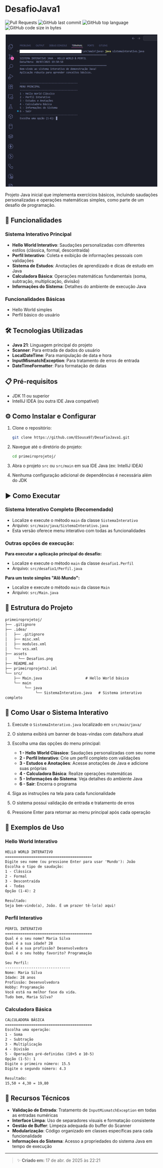 # DesafioJava1

![Pull Requests](https://img.shields.io/github/issues-pr/ESousa97/DesafioJava1?style=for-the-badge)
![GitHub last commit](https://img.shields.io/github/last-commit/ESousa97/DesafioJava1?style=for-the-badge)
![GitHub top language](https://img.shields.io/github/languages/top/ESousa97/DesafioJava1?style=for-the-badge)
![GitHub code size in bytes](https://img.shields.io/github/languages/code-size/ESousa97/DesafioJava1?style=for-the-badge)

<div align="center">

![Imagem do Projeto](/assets/Desafios.png)

</div>

Projeto Java inicial que implementa exercícios básicos, incluindo saudações personalizadas e operações matemáticas simples, como parte de um desafio de programação.

## 🚀 Funcionalidades

### Sistema Interativo Principal
- **Hello World Interativo**: Saudações personalizadas com diferentes estilos (clássica, formal, descontraída)
- **Perfil Interativo**: Coleta e exibição de informações pessoais com validações
- **Sistema de Estudos**: Anotações de aprendizado e dicas de estudo em Java
- **Calculadora Básica**: Operações matemáticas fundamentais (soma, subtração, multiplicação, divisão)
- **Informações do Sistema**: Detalhes do ambiente de execução Java

### Funcionalidades Básicas
- Hello World simples
- Perfil básico do usuário

## 🛠️ Tecnologias Utilizadas

- **Java 21**: Linguagem principal do projeto
- **Scanner**: Para entrada de dados do usuário
- **LocalDateTime**: Para manipulação de data e hora
- **InputMismatchException**: Para tratamento de erros de entrada
- **DateTimeFormatter**: Para formatação de datas

## 📋 Pré-requisitos

- JDK 11 ou superior
- IntelliJ IDEA (ou outra IDE Java compatível)

## ⚙️ Como Instalar e Configurar

1. Clone o repositório:
   ```bash
   git clone https://github.com/ESousa97/DesafioJava1.git
   ```

2. Navegue até o diretório do projeto:
   ```bash
   cd primeiroprojetoj/
   ```

3. Abra o projeto `src` ou `src/main` em sua IDE Java (ex: IntelliJ IDEA)

4. Nenhuma configuração adicional de dependências é necessária além do JDK

## ▶️ Como Executar

### Sistema Interativo Completo (Recomendado)
- Localize e execute o método `main` da classe `SistemaInterativo`
- Arquivo: `src/main/java/SistemaInterativo.java`
- Esta versão oferece menu interativo com todas as funcionalidades

### Outras opções de execução:

**Para executar a aplicação principal do desafio:**
- Localize e execute o método `main` da classe `desafio1.Perfil` 
- Arquivo: `src/desafio1/Perfil.java`

**Para um teste simples "Alô Mundo":**
- Localize e execute o método `main` da classe `Main` 
- Arquivo: `src/Main.java`

## 📖 Estrutura do Projeto

```
primeiroprojetoj/
├── .gitignore
├── .idea/
│   ├── .gitignore
│   ├── misc.xml
│   ├── modules.xml
│   └── vcs.xml
├── assets
|     └── Desafios.png
├── README.md
├── primeiroprojetoJ.iml
└── src/
    ├── Main.java                    # Hello World básico
    └── main
         └── java
              └── SistemaInterativo.java   # Sistema interativo completo
```

## 🎯 Como Usar o Sistema Interativo

1. Execute o `SistemaInterativo.java` localizado em `src/main/java/`
2. O sistema exibirá um banner de boas-vindas com data/hora atual
3. Escolha uma das opções do menu principal:
   - **1 - Hello World Clássico**: Saudações personalizadas com seu nome
   - **2 - Perfil Interativo**: Crie um perfil completo com validações
   - **3 - Estudos e Anotações**: Acesse anotações de Java e adicione suas próprias
   - **4 - Calculadora Básica**: Realize operações matemáticas
   - **5 - Informações do Sistema**: Veja detalhes do ambiente Java
   - **6 - Sair**: Encerra o programa

4. Siga as instruções na tela para cada funcionalidade
5. O sistema possui validação de entrada e tratamento de erros
6. Pressione Enter para retornar ao menu principal após cada operação

## 🎨 Exemplos de Uso

### Hello World Interativo
```
HELLO WORLD INTERATIVO
========================================
Digite seu nome (ou pressione Enter para usar 'Mundo'): João
Escolha o tipo de saudação:
1 - Clássica
2 - Formal
3 - Descontraída  
4 - Todas
Opção (1-4): 2

Resultado:
Seja bem-vindo(a), João. É um prazer tê-lo(a) aqui!
```

### Perfil Interativo
```
PERFIL INTERATIVO
========================================
Qual é o seu nome? Maria Silva
Qual é a sua idade? 28
Qual é a sua profissão? Desenvolvedora
Qual é o seu hobby favorito? Programação

Seu Perfil:
------------------------------
Nome: Maria Silva
Idade: 28 anos
Profissão: Desenvolvedora
Hobby: Programação
Você está na melhor fase da vida.
Tudo bem, Maria Silva?
```

### Calculadora Básica
```
CALCULADORA BÁSICA
========================================
Escolha uma operação:
1 - Soma
2 - Subtração
3 - Multiplicação
4 - Divisão
5 - Operações pré-definidas (10+5 e 10-5)
Opção (1-5): 1
Digite o primeiro número: 15.5
Digite o segundo número: 4.3

Resultado:
15,50 + 4,30 = 19,80
```

## 🔧 Recursos Técnicos

- **Validação de Entrada**: Tratamento de `InputMismatchException` em todas as entradas numéricas
- **Interface Limpa**: Uso de separadores visuais e formatação consistente
- **Gestão de Buffer**: Limpeza adequada do buffer do Scanner
- **Modularização**: Código organizado em classes específicas para cada funcionalidade
- **Informações do Sistema**: Acesso a propriedades do sistema Java em tempo de execução

---

> ✨ **Criado em:** 17 de abr. de 2025 às 22:21
